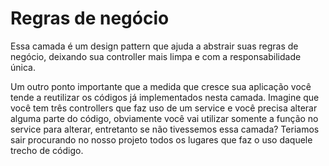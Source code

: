  # Regras de negócio

 Essa camada é um design pattern que ajuda a abstrair suas regras de negócio, deixando sua controller mais limpa e com a responsabilidade única.

Um outro ponto importante que a medida que cresce sua aplicação você tende a reutilizar os códigos já implementados nesta camada. Imagine que você tem três controllers que faz uso de um service e você precisa alterar alguma parte do código, obviamente você vai utilizar somente a função no service para alterar, entretanto se não tivessemos essa camada? Teriamos sair procurando no nosso projeto todos os lugares que faz o uso daquele trecho de código.

